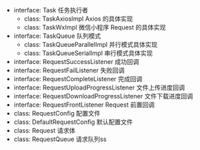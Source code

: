 - interface: Task                               任务执行者
  - class: TaskAxiosImpl                        Axios 的具体实现
  - class: TaskWxImpl                           微信小程序 Request 的具体实现
- interface: TaskQueue                          队列模式
  - class: TaskQueueParallelImpl                并行模式具体实现
  - class: TaskQueueSerialImpl                  串行模式具体实现
- interface: RequestSuccessListener             成功回调
- interface: RequestFailListener                失败回调
- interface: RequestCompleteListener            完成回调
- interface: RequestUploadProgressListener      文件上传进度回调
- interface: RequestDownloadProgressListener    文件下载进度回调
- interface: RequestFrontListener               Request 前置回调
- class: RequestConfig                          配置文件
- class: DefaultRequestConfig                   默认配置文件
- class: Request                                请求体
- class: RequestQueue                           请求队列ss